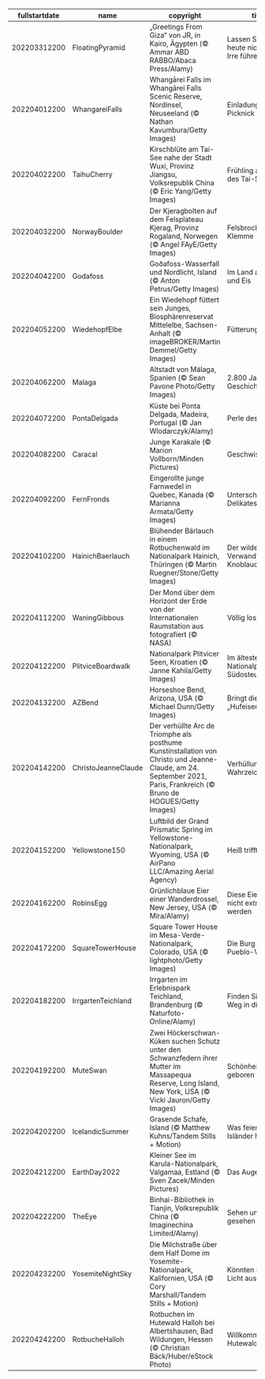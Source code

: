 |fullstartdate|name|copyright|title|image|
|--|--|--|--|--|
202203312200|FloatingPyramid|„Greetings From Giza“ von JR, in Kairo, Ägypten (© Ammar ABD RABBO/Abaca Press/Alamy)|Lassen Sie sich heute nicht in die Irre führen|![](/de-DE/2022/04/202203312200FloatingPyramid.jpg)|
202204012200|WhangareiFalls|Whangārei Falls im Whangārei Falls Scenic Reserve, Nordinsel, Neuseeland (© Nathan Kavumbura/Getty Images)|Einladung zum Picknick|![](/de-DE/2022/04/202204012200WhangareiFalls.jpg)|
202204022200|TaihuCherry|Kirschblüte am Tai-See nahe der Stadt Wuxi, Provinz Jiangsu, Volksrepublik China (© Eric Yang/Getty Images)|Frühling am Ufer des Tai-Sees|![](/de-DE/2022/04/202204022200TaihuCherry.jpg)|
202204032200|NorwayBoulder|Der Kjeragbolten auf dem Felsplateau Kjerag, Provinz Rogaland, Norwegen (© Angel FAyE/Getty Images)|Felsbrocken in der Klemme|![](/de-DE/2022/04/202204032200NorwayBoulder.jpg)|
202204042200|Godafoss|Goðafoss-Wasserfall und Nordlicht, Island (© Anton Petrus/Getty Images)|Im Land aus Feuer und Eis|![](/de-DE/2022/04/202204042200Godafoss.jpg)|
202204052200|WiedehopfElbe|Ein Wiedehopf füttert sein Junges, Biosphärenreservat Mittelelbe, Sachsen-Anhalt (© imageBROKER/Martin Demmel/Getty Images)|Fütterungszeit|![](/de-DE/2022/04/202204052200WiedehopfElbe.jpg)|
202204062200|Malaga|Altstadt von Málaga, Spanien (© Sean Pavone Photo/Getty Images)|2.800 Jahre Geschichte|![](/de-DE/2022/04/202204062200Malaga.jpg)|
202204072200|PontaDelgada|Küste bei Ponta Delgada, Madeira, Portugal (© Jan Wlodarczyk/Alamy)|Perle des Atlantiks|![](/de-DE/2022/04/202204072200PontaDelgada.jpg)|
202204082200|Caracal|Junge Karakale (© Marion Vollborn/Minden Pictures)|Geschwistertreffen|![](/de-DE/2022/04/202204082200Caracal.jpg)|
202204092200|FernFronds|Eingerollte junge Farnwedel in Quebec, Kanada (© Marianna Armata/Getty Images)|Unterschätzte Delikatesse|![](/de-DE/2022/04/202204092200FernFronds.jpg)|
202204102200|HainichBaerlauch|Blühender Bärlauch in einem Rotbuchenwald im Nationalpark Hainich, Thüringen (© Martin Ruegner/Stone/Getty Images)|Der wilde Verwandte des Knoblauchs|![](/de-DE/2022/04/202204102200HainichBaerlauch.jpg)|
202204112200|WaningGibbous|Der Mond über dem Horizont der Erde von der Internationalen Raumstation aus fotografiert (© NASA)|Völlig losgelöst|![](/de-DE/2022/04/202204112200WaningGibbous.jpg)|
202204122200|PlitviceBoardwalk|Nationalpark Plitvicer Seen, Kroatien (© Janne Kahila/Getty Images)|Im ältesten Nationalpark Südosteuropas|![](/de-DE/2022/04/202204122200PlitviceBoardwalk.jpg)|
202204132200|AZBend|Horseshoe Bend, Arizona, USA (© Michael Dunn/Getty Images)|Bringt dieses „Hufeisen“ Glück?|![](/de-DE/2022/04/202204132200AZBend.jpg)|
202204142200|ChristoJeanneClaude|Der verhüllte Arc de Triomphe als posthume Kunstinstallation von Christo und Jeanne-Claude, am 24. September 2021, Paris, Frankreich (© Bruno de HOGUES/Getty Images)|Verhüllung eines Wahrzeichens|![](/de-DE/2022/04/202204142200ChristoJeanneClaude.jpg)|
202204152200|Yellowstone150|Luftbild der Grand Prismatic Spring im Yellowstone-Nationalpark, Wyoming, USA (© AirPano LLC/Amazing Aerial Agency)|Heiß trifft kalt|![](/de-DE/2022/04/202204152200Yellowstone150.jpg)|
202204162200|RobinsEgg|Grünlichblaue Eier einer Wanderdrossel, New Jersey, USA (© Mira/Alamy)|Diese Eier müssen nicht extra gefärbt werden|![](/de-DE/2022/04/202204162200RobinsEgg.jpg)|
202204172200|SquareTowerHouse|Square Tower House im Mesa-Verde-Nationalpark, Colorado, USA (© lightphoto/Getty Images)|Die Burg der Pueblo-Vorfahren|![](/de-DE/2022/04/202204172200SquareTowerHouse.jpg)|
202204182200|IrrgartenTeichland|Irrgarten im Erlebnispark Teichland, Brandenburg (© Naturfoto-Online/Alamy)|Finden Sie den Weg in die Mitte?|![](/de-DE/2022/04/202204182200IrrgartenTeichland.jpg)|
202204192200|MuteSwan|Zwei Höckerschwan-Küken suchen Schutz unter den Schwanzfedern ihrer Mutter im Massapequa Reserve, Long Island, New York, USA (© Vicki Jauron/Getty Images)|Schönheiten sind geboren|![](/de-DE/2022/04/202204192200MuteSwan.jpg)|
202204202200|IcelandicSummer|Grasende Schafe, Island (© Matthew Kuhns/Tandem Stills + Motion)|Was feiern die Isländer heute?|![](/de-DE/2022/04/202204202200IcelandicSummer.jpg)|
202204212200|EarthDay2022|Kleiner See im Karula-Nationalpark, Valgamaa, Estland (© Sven Zacek/Minden Pictures)|Das Auge der Welt|![](/de-DE/2022/04/202204212200EarthDay2022.jpg)|
202204222200|TheEye|Binhai-Bibliothek in Tianjin, Volksrepublik China (© Imaginechina Limited/Alamy)|Sehen und gesehen werden|![](/de-DE/2022/04/202204222200TheEye.jpg)|
202204232200|YosemiteNightSky|Die Milchstraße über dem Half Dome im Yosemite-Nationalpark, Kalifornien, USA (© Cory Marshall/Tandem Stills + Motion)|Könnten Sie das Licht ausmachen?|![](/de-DE/2022/04/202204232200YosemiteNightSky.jpg)|
202204242200|RotbucheHalloh|Rotbuchen im Hutewald Halloh bei Albertshausen, Bad Wildungen, Hessen (© Christian Bäck/Huber/eStock Photo)|Willkommen im Hutewald!|![](/de-DE/2022/04/202204242200RotbucheHalloh.jpg)|

